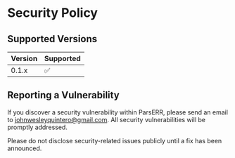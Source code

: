 # Security Policy

## Supported Versions

| Version | Supported          |
| ------- | ------------------ |
| 0.1.x   | :white_check_mark: |

## Reporting a Vulnerability

If you discover a security vulnerability within ParsERR, please send an email to johnwesleyquintero@gmail.com. All security vulnerabilities will be promptly addressed.

Please do not disclose security-related issues publicly until a fix has been announced.
